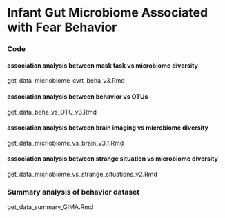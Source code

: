 # Infant Gut Microbiome Associated with Fear Behavior


### Code
#### association analysis between mask task vs microbiome diversity
get_data_micriobiome_cvrt_beha_v3.Rmd

#### association analysis between behavior vs OTUs
get_data_beha_vs_OTU_v3.Rmd

#### association analysis between brain imaging vs microbiome diversity
get_data_micriobiome_vs_brain_v3.1.Rmd

#### association analysis between strange situation vs microbiome diversity
get_data_micriobiome_vs_strange_situations_v2.Rmd

### Summary analysis of behavior dataset
get_data_summary_GIMA.Rmd



